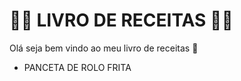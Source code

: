 # :man_cook: LIVRO DE RECEITAS :man_cook:

Olá seja bem vindo ao meu livro de receitas :wave:

- PANCETA DE ROLO FRITA